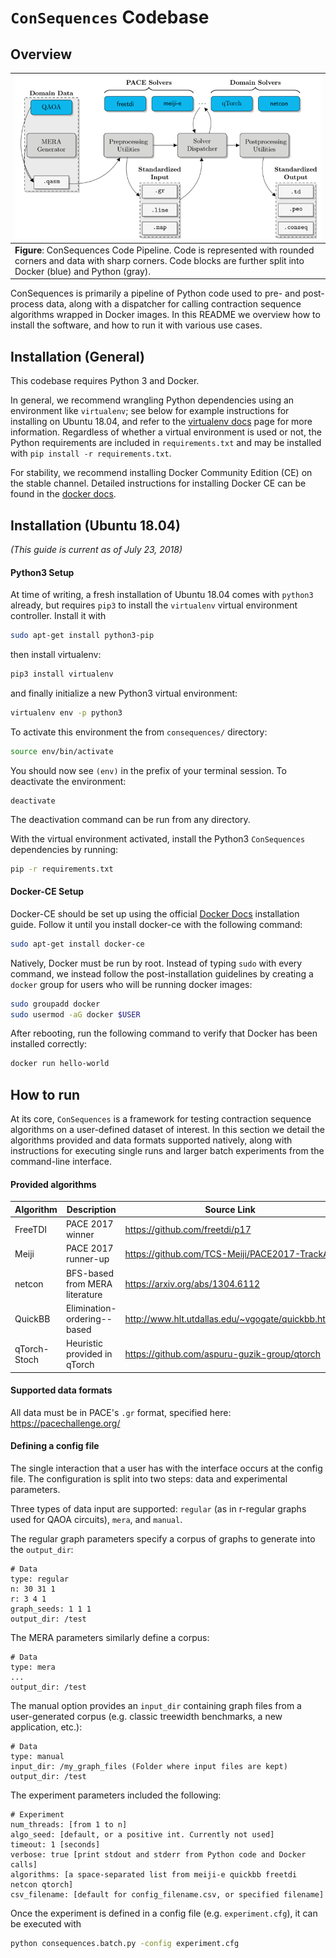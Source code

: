 # `ConSequences` Codebase
## Overview

| ![ConSequences Code Pipeline](code.png "ConSequences Code Pipeline")  |
|---|
| **Figure**: ConSequences Code Pipeline. Code is represented with rounded corners and data with sharp corners. Code blocks are further split into Docker (blue) and Python (gray).|

ConSequences is primarily a pipeline of Python code used to pre- and post-process data, along with a dispatcher for calling contraction sequence algorithms wrapped in Docker images.
In this README we overview how to install the software, and how to run it with various use cases.

## Installation (General)

This codebase requires Python 3 and Docker.

In general, we recommend wrangling Python dependencies using an environment like `virtualenv`; see below for example instructions for installing on Ubuntu 18.04, and refer to the [virtualenv docs](https://virtualenv.pypa.io/en/stable/) page for more information.
Regardless of whether a virtual environment is used or not, the Python requirements are included in `requirements.txt` and may be installed with `pip install -r requirements.txt`.

For stability, we recommend installing Docker Community Edition (CE) on the stable channel.
Detailed instructions for installing Docker CE can be found in the [docker docs](https://docs.docker.com/install/).

## Installation (Ubuntu 18.04)

_(This guide is current as of July 23, 2018)_


#### Python3 Setup
At time of writing, a fresh installation of Ubuntu 18.04 comes with `python3` already, but requires `pip3` to install the `virtualenv` virtual environment controller. Install it with

```bash
sudo apt-get install python3-pip
```

then install virtualenv:

```bash
pip3 install virtualenv
```

and finally initialize a new Python3 virtual environment:

```bash
virtualenv env -p python3
```

To activate this environment the from `consequences/` directory:

```bash
source env/bin/activate
```

You should now see `(env)` in the prefix of your terminal session. To deactivate the environment:

```
deactivate
```

The deactivation command can be run from any directory.

With the virtual environment activated, install the Python3 `ConSequences` dependencies by running:

```bash
pip -r requirements.txt
```

#### Docker-CE Setup

Docker-CE should be set up using the official [Docker Docs](https://docs.docker.com/install/linux/docker-ce/ubuntu/#install-docker-ce-1) installation guide. Follow it until you install docker-ce with the following command:

```bash
sudo apt-get install docker-ce
```

Natively, Docker must be run by root. Instead of typing `sudo` with every command, we instead follow the post-installation guidelines by creating a `docker` group for users who will be running docker images:

```bash
sudo groupadd docker
sudo usermod -aG docker $USER
```

After rebooting, run the following command to verify that Docker has been installed correctly:

```bash
docker run hello-world
```

## How to run

At its core, `ConSequences` is a framework for testing contraction sequence algorithms on a user-defined dataset of interest.
In this section we detail the algorithms provided and data formats supported natively, along with instructions for executing single runs and larger batch experiments from the command-line interface.


#### Provided algorithms

| Algorithm    | Description                    | Source Link                                       |
|--------------|--------------------------------|---------------------------------------------------|
| FreeTDI      | PACE 2017 winner               | https://github.com/freetdi/p17                    |
| Meiji        | PACE 2017 runner-up            | https://github.com/TCS-Meiji/PACE2017-TrackA      |
| netcon       | BFS-based from MERA literature | https://arxiv.org/abs/1304.6112                   |
| QuickBB      | Elimination-ordering--based    | http://www.hlt.utdallas.edu/~vgogate/quickbb.html |
| qTorch-Stoch | Heuristic provided in qTorch   | https://github.com/aspuru-guzik-group/qtorch      |

#### Supported data formats

All data must be in PACE's `.gr` format, specified here: https://pacechallenge.org/

#### Defining a config file
The single interaction that a user has with the interface occurs at the config file.
The configuration is split into two steps: data and experimental parameters.

Three types of data input are supported: `regular` (as in r-regular graphs used for QAOA circuits), `mera`, and `manual`.

The regular graph parameters specify a corpus of graphs to generate into the `output_dir`:
```
# Data
type: regular
n: 30 31 1
r: 3 4 1
graph_seeds: 1 1 1
output_dir: /test
```

The MERA parameters similarly define a corpus:
```
# Data
type: mera
...
output_dir: /test
```

The manual option provides an `input_dir` containing graph files from a user-generated corpus (e.g. classic treewidth benchmarks, a new application, etc.):
```
# Data
type: manual
input_dir: /my_graph_files (Folder where input files are kept)
output_dir: /test
```

The experiment parameters included the following:
```
# Experiment
num_threads: [from 1 to n]
algo_seed: [default, or a positive int. Currently not used]
timeout: 1 [seconds]
verbose: true [print stdout and stderr from Python code and Docker calls]
algorithms: [a space-separated list from meiji-e quickbb freetdi netcon qtorch]
csv_filename: [default for config_filename.csv, or specified filename]
```

Once the experiment is defined in a config file (e.g. `experiment.cfg`), it can be executed with 
```bash
python consequences.batch.py -config experiment.cfg
```
